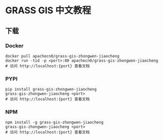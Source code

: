 # GRASS GIS 中文教程

## 下载

### Docker

```
docker pull apachecn0/grass-gis-zhongwen-jiaocheng
docker run -tid -p <port>:80 apachecn0/grass-gis-zhongwen-jiaocheng
# 访问 http://localhost:{port} 查看文档
```

### PYPI

```
pip install grass-gis-zhongwen-jiaocheng
grass-gis-zhongwen-jiaocheng <port>
# 访问 http://localhost:{port} 查看文档
```

### NPM

```
npm install -g grass-gis-zhongwen-jiaocheng
grass-gis-zhongwen-jiaocheng <port>
# 访问 http://localhost:{port} 查看文档
```